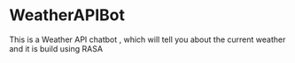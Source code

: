 # WeatherAPIBot
This is a Weather API chatbot , which will tell you about the current weather and it is build using RASA
